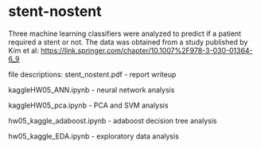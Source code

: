 # stent-nostent

Three machine learning classifiers were analyzed to predict if a patient required a stent or not.  The data was obtained from a study published by Kim et al: https://link.springer.com/chapter/10.1007%2F978-3-030-01364-6_9 

file descriptions:
stent_nostent.pdf - report writeup

kaggleHW05_ANN.ipynb - neural network analysis

kaggleHW05_pca.ipynb - PCA and SVM analysis

hw05_kaggle_adaboost.ipynb - adaboost decision tree analysis

hw05_kaggle_EDA.ipynb - exploratory data analysis
